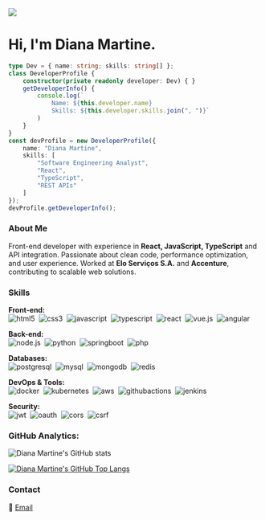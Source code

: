 <img src='https://images.weserv.nl/?url=github.com/martine-coding.png?v=4&h=100&w=100&fit=cover&mask=circle&maxage=7d' />

# Hi, I'm Diana Martine.

```typescript
type Dev = { name: string; skills: string[] };
class DeveloperProfile {
    constructor(private readonly developer: Dev) { }
    getDeveloperInfo() {
        console.log(`
            Name: ${this.developer.name}
            Skills: ${this.developer.skills.join(", ")}`
        )
    }
}
const devProfile = new DeveloperProfile({
    name: "Diana Martine",
    skills: [
        "Software Engineering Analyst",
        "React",
        "TypeScript",
        "REST APIs"
    ]
});
devProfile.getDeveloperInfo();
```

### About Me
Front-end developer with experience in **React, JavaScript, TypeScript** and API integration. Passionate about clean code, performance optimization, and user experience. Worked at **Elo Serviços S.A.** and **Accenture**, contributing to scalable web solutions.

### Skills

**Front-end:**  
![html5](https://img.shields.io/badge/html5-0d0126?style=for-the-badge&logo=html5)&nbsp;
![css3](https://img.shields.io/badge/css3-0d0126?style=for-the-badge&logo=css3)&nbsp;
![javascript](https://img.shields.io/badge/javascript-0d0126?style=for-the-badge&logo=javascript)&nbsp;
![typescript](https://img.shields.io/badge/typescript-0d0126?style=for-the-badge&logo=typescript)&nbsp;
![react](https://img.shields.io/badge/react-0d0126?style=for-the-badge&logo=react)&nbsp;
![vue.js](https://img.shields.io/badge/vue.js-0d0126?style=for-the-badge&logo=vue.js)&nbsp;
![angular](https://img.shields.io/badge/angular-0d0126?style=for-the-badge&logo=angular)&nbsp;

**Back-end:**  
![node.js](https://img.shields.io/badge/node.js-0d0126?style=for-the-badge&logo=nodedotjs)&nbsp;
![python](https://img.shields.io/badge/python-0d0126?style=for-the-badge&logo=python)&nbsp;
![springboot](https://img.shields.io/badge/springboot-0d0126?style=for-the-badge&logo=springboot)&nbsp;
![php](https://img.shields.io/badge/php-0d0126?style=for-the-badge&logo=php)&nbsp;

**Databases:**  
![postgresql](https://img.shields.io/badge/postgresql-0d0126?style=for-the-badge&logo=postgresql)&nbsp;
![mysql](https://img.shields.io/badge/mysql-0d0126?style=for-the-badge&logo=mysql)&nbsp;
![mongodb](https://img.shields.io/badge/mongodb-0d0126?style=for-the-badge&logo=mongodb)&nbsp;
![redis](https://img.shields.io/badge/redis-0d0126?style=for-the-badge&logo=redis)&nbsp;

**DevOps & Tools:**  
![docker](https://img.shields.io/badge/docker-0d0126?style=for-the-badge&logo=docker)&nbsp;
![kubernetes](https://img.shields.io/badge/kubernetes-0d0126?style=for-the-badge&logo=kubernetes)&nbsp;
![aws](https://img.shields.io/badge/aws-0d0126?style=for-the-badge&logo=amazonaws)&nbsp;
![githubactions](https://img.shields.io/badge/githubactions-0d0126?style=for-the-badge&logo=githubactions)&nbsp;
![jenkins](https://img.shields.io/badge/jenkins-0d0126?style=for-the-badge&logo=jenkins)&nbsp;

**Security:**  
![jwt](https://img.shields.io/badge/jwt-0d0126?style=for-the-badge&logo=jsonwebtokens)&nbsp;
![oauth](https://img.shields.io/badge/oauth-0d0126?style=for-the-badge&logo=oauth)&nbsp;
![cors](https://img.shields.io/badge/cors-0d0126?style=for-the-badge&logo=cors)&nbsp;
![csrf](https://img.shields.io/badge/csrf-0d0126?style=for-the-badge&logo=csrf)&nbsp;

### GitHub Analytics:
![Diana Martine's GitHub stats](https://github-readme-stats.vercel.app/api?username=dianamartine&title_color=FF66C4&text_color=f2f2f2&icon_color=BB3186&bg_color=0D0126&hide_border=true&show_icons=true&rank_icon=github&include_all_commits=true&text_bold=true)

[![Diana Martine's GitHub Top Langs](https://github-readme-stats.vercel.app/api/top-langs/?username=dianamartine&layout=donut&title_color=FF66C4&text_color=f2f2f2&bg_color=0D0126&hide_border=true)](https://github.com/anuraghazra/github-readme-stats)

### Contact
📧 [Email](mailto:diana_martine@outlook.com)
